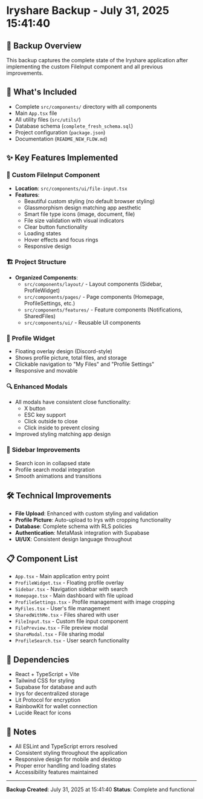 # Iryshare Backup - July 31, 2025 15:41:40

## 🎯 **Backup Overview**
This backup captures the complete state of the Iryshare application after implementing the custom FileInput component and all previous improvements.

## 📁 **What's Included**
- Complete `src/components/` directory with all components
- Main `App.tsx` file
- All utility files (`src/utils/`)
- Database schema (`complete_fresh_schema.sql`)
- Project configuration (`package.json`)
- Documentation (`README_NEW_FLOW.md`)

## ✨ **Key Features Implemented**

### 🎨 **Custom FileInput Component**
- **Location**: `src/components/ui/file-input.tsx`
- **Features**:
  - Beautiful custom styling (no default browser styling)
  - Glassmorphism design matching app aesthetic
  - Smart file type icons (image, document, file)
  - File size validation with visual indicators
  - Clear button functionality
  - Loading states
  - Hover effects and focus rings
  - Responsive design

### 🏗️ **Project Structure**
- **Organized Components**:
  - `src/components/layout/` - Layout components (Sidebar, ProfileWidget)
  - `src/components/pages/` - Page components (Homepage, ProfileSettings, etc.)
  - `src/components/features/` - Feature components (Notifications, SharedFiles)
  - `src/components/ui/` - Reusable UI components

### 🎯 **Profile Widget**
- Floating overlay design (Discord-style)
- Shows profile picture, total files, and storage
- Clickable navigation to "My Files" and "Profile Settings"
- Responsive and movable

### 🔍 **Enhanced Modals**
- All modals have consistent close functionality:
  - X button
  - ESC key support
  - Click outside to close
  - Click inside to prevent closing
- Improved styling matching app design

### 📱 **Sidebar Improvements**
- Search icon in collapsed state
- Profile search modal integration
- Smooth animations and transitions

## 🛠️ **Technical Improvements**
- **File Upload**: Enhanced with custom styling and validation
- **Profile Picture**: Auto-upload to Irys with cropping functionality
- **Database**: Complete schema with RLS policies
- **Authentication**: MetaMask integration with Supabase
- **UI/UX**: Consistent design language throughout

## 📋 **Component List**
- `App.tsx` - Main application entry point
- `ProfileWidget.tsx` - Floating profile overlay
- `Sidebar.tsx` - Navigation sidebar with search
- `Homepage.tsx` - Main dashboard with file upload
- `ProfileSettings.tsx` - Profile management with image cropping
- `MyFiles.tsx` - User's file management
- `SharedWithMe.tsx` - Files shared with user
- `FileInput.tsx` - Custom file input component
- `FilePreview.tsx` - File preview modal
- `ShareModal.tsx` - File sharing modal
- `ProfileSearch.tsx` - User search functionality

## 🔧 **Dependencies**
- React + TypeScript + Vite
- Tailwind CSS for styling
- Supabase for database and auth
- Irys for decentralized storage
- Lit Protocol for encryption
- RainbowKit for wallet connection
- Lucide React for icons

## 📝 **Notes**
- All ESLint and TypeScript errors resolved
- Consistent styling throughout the application
- Responsive design for mobile and desktop
- Proper error handling and loading states
- Accessibility features maintained

---
**Backup Created**: July 31, 2025 at 15:41:40
**Status**: Complete and functional 